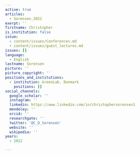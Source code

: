 ```yaml
---
active: true
articles:
  - Sorensen_2022
exerpt: ''
firstname: Christopher
is_institution: false
issue:
  - content/issues/Conferences.md
  - content/issues/guest_lectures.md
issues: []
language:
  - English
lastname: Sorensen
picture: ''
picture_copyright: ''
positions_and_institutions:
  - institution: GreenLab, Denmark
    positions: []
social_channels:
  google_scholar: ''
  instagram: ''
  linkedin: https://www.linkedin.com/in/christophersorensen1
  mendeley: ''
  orcid: ''
  researchgate: ''
  twitter: '@C_D_Sorensen'
  website: ''
  wikipedia: ''
years:
  - 2022

---
```

